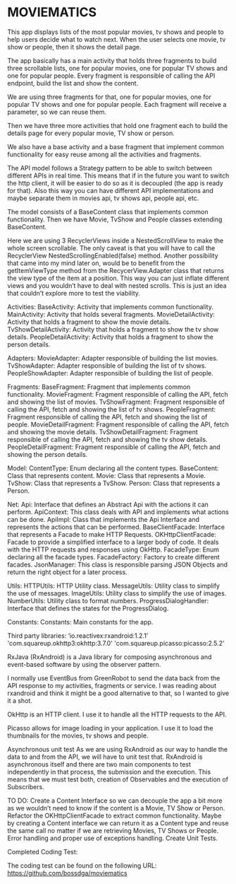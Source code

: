 # MOVIEMATICS

This app displays lists of the most popular movies, tv shows and people to help users decide what to watch next. When the user selects one movie, tv show or people, then it shows the detail page.

The app basically has a main activity that holds three fragments to build three scrollable lists, one for popular movies, one for popular TV shows and one for popular people. Every fragment is responsible of calling the API endpoint, build the list and show the content.

We are using three fragments for that, one for popular movies, one for popular TV shows and one for popular people. Each fragment will receive a parameter, so we can reuse them.

Then we have three more activities that hold one fragment each to build the details page for every popular movie, TV show or person.

We also have a base activity and a base fragment that implement common functionality for easy reuse among all the activities and fragments.

The API model follows a Strategy pattern to be able to switch between different APIs in real time. This means that if in the future you want to switch the http client, it will be easier to do so as it is decoupled (the app is ready for that). Also this way you can have different API implementations and maybe separate them in movies api, tv shows api, people api, etc.

The model consists of a BaseContent class that implements common functionality. Then we have Movie, TvShow and People classes extending BaseContent.

Here we are using 3 RecyclerViews inside a NestedScrollView to make the whole screen scrollable. The only caveat is that you will have to call the RecyclerView NestedScrollingEnabled(false) method. Another possibility that came into my mind later on, would be to benefit from the getItemViewType method from the RecycerView.Adapter class that returns the view type of the item at a position. This way you can just inflate different views and you wouldn’t have to deal with nested scrolls. This is just an idea that couldn’t explore more to test the viability.

Activities:
BaseActivity: Activity that implements common functionality.
MainActivity: Activity that holds several fragments.
MovieDetailActivity: Activity that holds a fragment to show the movie details.
TvShowDetailActivity: Activity that holds a fragment to show the tv show details.
PeopleDetailActivity: Activity that holds a fragment to show the person details.

Adapters:
MovieAdapter: Adapter responsible of building the list movies.
TvShowAdapter: Adapter responsible of building the list of tv shows.
PeopleShowAdapter: Adapter responsible of building the list of people.

Fragments:
BaseFragment: Fragment that implements common functionality.
MovieFragment: Fragment responsible of calling the API, fetch and showing the list of movies.
TvShowFragment: Fragment responsible of calling the API, fetch and showing the list of tv shows.
PeopleFragment: Fragment responsible of calling the API, fetch and showing the list of people.
MovieDetailFragment: Fragment responsible of calling the API, fetch and showing the movie details.
TvShowDetailFragment: Fragment responsible of calling the API, fetch and showing the tv show details.
PeopleDetailFragment: Fragment responsible of calling the API, fetch and showing the person details.

Model:
ContentType: Enum declaring all the content types.
BaseContent: Class that represents content.
Movie: Class that represents a Movie.
TvShow: Class that represents a TvShow.
Person: Class that represents a Person.

Net:
Api: Interface that defines an Abstract Api with the actions it can perform.
ApiContext: This class deals with API and implements what actions can be done.
ApiImpl: Class that implements the Api Interface and represents the actions that can be performed.
BaseClientFacade: Interface that represents a Facade to make HTTP Requests.
OKHttpClientFacade: Facade to provide a simplified interface to a larger body of code. It deals with the HTTP requests and responses using OkHttp.
FacadeType: Enum declaring all the facade types.
FacadeFactory: Factory to create different facades.
JsonManager: This class is responsible parsing JSON Objects and return the right object for a later process.

Utils:
HTTPUtils: HTTP Utility class.
MessageUtils: Utility class to simplify the use of messages.
ImageUtils: Utility class to simplify the use of images.
NumberUtils: Utility class to format numbers.
ProgressDialogHandler: Interface that defines the states for the ProgressDialog.

Constants:
Constants: Main constants for the app.


Third party libraries:
‘io.reactivex:rxandroid:1.2.1’
'com.squareup.okhttp3:okhttp:3.7.0'
'com.squareup.picasso:picasso:2.5.2'

RxJava (RxAndroid) is a Java library for composing asynchronous and event-based software by using the observer pattern.

I normally use EventBus from GreenRobot to send the data back from the API response to my activities, fragments or service. I was reading about rxandroid and think it might be a good alternative to that, so I wanted to give it a shot.

OkHttp is an HTTP client. I use it to handle all the HTTP requests to the API.

Picasso allows for image loading in your application. I use it to load the thumbnails for the movies, tv shows and people.

Asynchronous unit test
As we are using RxAndroid as our way to handle the data to and from the API, we will have to unit test that.
RxAndroid is asynchronous itself and there are two main components to test independently in that process, the submission and the execution. This means that we must test both, creation of Observables and the execution of Subscribers.

TO DO:
Create a Content Interface so we can decouple the app a bit more as we wouldn’t need to know if the content is a Movie, TV Show or Person.
Refactor the OKHttpClientFacade to extract common functionality. Maybe by creating a Content interface we can return it as a Content type and reuse the same call no matter if we are retrieving Movies, TV Shows or People.
Error handling and proper use of exceptions handling.
Create Unit Tests.

Completed Coding Test:

The coding test can be found on the following URL:
https://github.com/bossdga/moviematics

